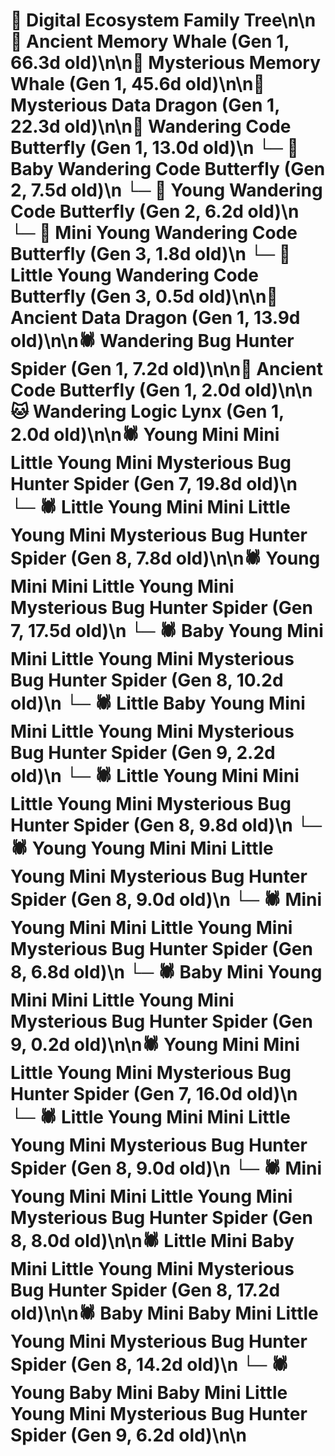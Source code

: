 # 🌳 Digital Ecosystem Family Tree\n\n🐋 Ancient Memory Whale (Gen 1, 66.3d old)\n\n🐋 Mysterious Memory Whale (Gen 1, 45.6d old)\n\n🐉 Mysterious Data Dragon (Gen 1, 22.3d old)\n\n🦋 Wandering Code Butterfly (Gen 1, 13.0d old)\n  └─ 🦋 Baby Wandering Code Butterfly (Gen 2, 7.5d old)\n  └─ 🦋 Young Wandering Code Butterfly (Gen 2, 6.2d old)\n    └─ 🦋 Mini Young Wandering Code Butterfly (Gen 3, 1.8d old)\n    └─ 🦋 Little Young Wandering Code Butterfly (Gen 3, 0.5d old)\n\n🐉 Ancient Data Dragon (Gen 1, 13.9d old)\n\n🕷️ Wandering Bug Hunter Spider (Gen 1, 7.2d old)\n\n🦋 Ancient Code Butterfly (Gen 1, 2.0d old)\n\n🐱 Wandering Logic Lynx (Gen 1, 2.0d old)\n\n🕷️ Young Mini Mini Little Young Mini Mysterious Bug Hunter Spider (Gen 7, 19.8d old)\n  └─ 🕷️ Little Young Mini Mini Little Young Mini Mysterious Bug Hunter Spider (Gen 8, 7.8d old)\n\n🕷️ Young Mini Mini Little Young Mini Mysterious Bug Hunter Spider (Gen 7, 17.5d old)\n  └─ 🕷️ Baby Young Mini Mini Little Young Mini Mysterious Bug Hunter Spider (Gen 8, 10.2d old)\n    └─ 🕷️ Little Baby Young Mini Mini Little Young Mini Mysterious Bug Hunter Spider (Gen 9, 2.2d old)\n  └─ 🕷️ Little Young Mini Mini Little Young Mini Mysterious Bug Hunter Spider (Gen 8, 9.8d old)\n  └─ 🕷️ Young Young Mini Mini Little Young Mini Mysterious Bug Hunter Spider (Gen 8, 9.0d old)\n  └─ 🕷️ Mini Young Mini Mini Little Young Mini Mysterious Bug Hunter Spider (Gen 8, 6.8d old)\n    └─ 🕷️ Baby Mini Young Mini Mini Little Young Mini Mysterious Bug Hunter Spider (Gen 9, 0.2d old)\n\n🕷️ Young Mini Mini Little Young Mini Mysterious Bug Hunter Spider (Gen 7, 16.0d old)\n  └─ 🕷️ Little Young Mini Mini Little Young Mini Mysterious Bug Hunter Spider (Gen 8, 9.0d old)\n  └─ 🕷️ Mini Young Mini Mini Little Young Mini Mysterious Bug Hunter Spider (Gen 8, 8.0d old)\n\n🕷️ Little Mini Baby Mini Little Young Mini Mysterious Bug Hunter Spider (Gen 8, 17.2d old)\n\n🕷️ Baby Mini Baby Mini Little Young Mini Mysterious Bug Hunter Spider (Gen 8, 14.2d old)\n  └─ 🕷️ Young Baby Mini Baby Mini Little Young Mini Mysterious Bug Hunter Spider (Gen 9, 6.2d old)\n\n